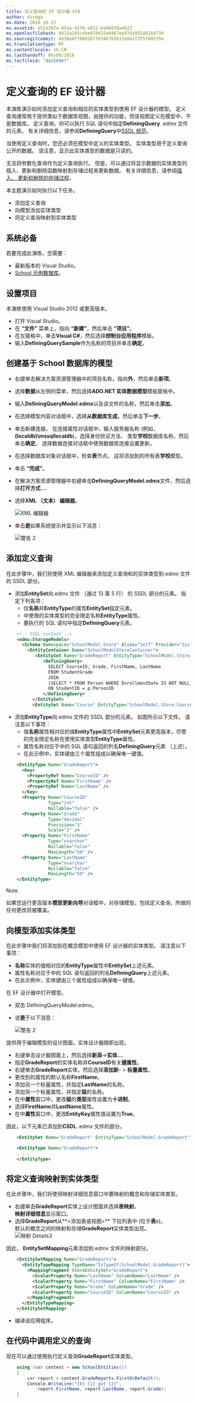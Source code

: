 ```yaml
---
title: 定义查询的 EF 设计器-EF6
author: divega
ms.date: 2016-10-23
ms.assetid: e52a297e-85aa-42f6-a922-ba960f8a4b22
ms.openlocfilehash: 8415a265cdbe078422e0467ee97da955a81b873d
ms.sourcegitcommit: 0d36e8ff0892b7f034b765b15e041f375f88579a
ms.translationtype: MT
ms.contentlocale: zh-CN
ms.lasthandoff: 09/09/2018
ms.locfileid: "44250967"
---
```

# <a name="defining-query---ef-designer"></a>定义查询的 EF 设计器
本演练演示如何添加定义查询和相应的实体类型到使用 EF 设计器的模型。 定义查询通常用于提供类似于数据库视图，由提供的功能，但该视图定义在模型中，不是数据库。 定义查询，你可以执行 SQL 语句中指定**DefiningQuery** .edmx 文件的元素。 有关详细信息，请参阅**DefiningQuery**中[SSDL 规范](~/ef6/modeling/designer/advanced/edmx/ssdl-spec.md)。

当使用定义查询时，您还必须在模型中定义的实体类型。 实体类型用于定义查询公开的数据。 请注意，显示此实体类型的数据是只读的。

无法将参数化查询作为定义查询执行。 但是，可以通过将显示数据的实体类型的插入、更新和删除函数映射到存储过程来更新数据。 有关详细信息，请参阅[插入、 更新和删除的存储过程](~/ef6/modeling/designer/stored-procedures/cud.md)。

本主题演示如何执行以下任务。

-   添加定义查询
-   向模型添加实体类型
-   将定义查询映射到实体类型

## <a name="prerequisites"></a>系统必备

若要完成此演练，您需要：

- 最新版本的 Visual Studio。
- [School 示例数据库](~/ef6/resources/school-database.md)。

## <a name="set-up-the-project"></a>设置项目

本演练使用 Visual Studio 2012 或更高版本。

-   打开 Visual Studio。
-   在 **“文件”** 菜单上，指向 **“新建”**，然后单击 **“项目”**。
-   在左窗格中，单击**Visual C\#**，然后选择**控制台应用程序**模板。
-   输入**DefiningQuerySample**作为名称的项目并单击**确定**。

 

## <a name="create-a-model-based-on-the-school-database"></a>创建基于 School 数据库的模型

-   右键单击解决方案资源管理器中的项目名称，指向**外**，然后单击**新项**。
-   选择**数据**从左侧的菜单，然后选择**ADO.NET 实体数据模型**模板窗格中。
-   输入**DefiningQueryModel.edmx**以及该文件的名称，然后单击**添加**。
-   在选择模型内容对话框中，选择**从数据库生成**，然后单击**下一步**。
-   单击新建连接。 在连接属性对话框中，输入服务器名称 (例如， **(localdb)\\mssqllocaldb**)，选择身份验证方法、 类型**学校**数据库名称，然后单击**确定**。
    选择数据连接对话框中使用数据库连接设置更新。
-   在选择数据库对象对话框中，检查**表**节点。 这将添加到的所有表**学校**模型。
-   单击 **“完成”**。
-   在解决方案资源管理器中右键单击**DefiningQueryModel.edmx**文件，然后选择**打开方式...**.
-   选择**XML （文本） 编辑器**。

    ![XML 编辑器](~/ef6/media/xmleditor.png)

-   单击**是**如果系统提示并显示以下消息：

    ![警告 2](~/ef6/media/warning2.png)

 

## <a name="add-a-defining-query"></a>添加定义查询

在此步骤中，我们将使用 XML 编辑器来添加定义查询和的实体类型到.edmx 文件的 SSDL 部分。 

-   添加**EntitySet**向.edmx 文件 （通过 13 第 5 行） 的 SSDL 部分的元素。 指定下列各项：
    -   仅**名称**并**EntityType**的属性**EntitySet**指定元素。
    -   中使用的实体类型的完全限定名称**EntityType**属性。
    -   要执行的 SQL 语句中指定**DefiningQuery**元素。

``` xml
    <!-- SSDL content -->
    <edmx:StorageModels>
      <Schema Namespace="SchoolModel.Store" Alias="Self" Provider="System.Data.SqlClient" ProviderManifestToken="2008" xmlns:store="http://schemas.microsoft.com/ado/2007/12/edm/EntityStoreSchemaGenerator" xmlns="http://schemas.microsoft.com/ado/2009/11/edm/ssdl">
        <EntityContainer Name="SchoolModelStoreContainer">
           <EntitySet Name="GradeReport" EntityType="SchoolModel.Store.GradeReport">
              <DefiningQuery>
                SELECT CourseID, Grade, FirstName, LastName
                FROM StudentGrade
                JOIN
                (SELECT * FROM Person WHERE EnrollmentDate IS NOT NULL) AS p
                ON StudentID = p.PersonID
              </DefiningQuery>
          </EntitySet>
          <EntitySet Name="Course" EntityType="SchoolModel.Store.Course" store:Type="Tables" Schema="dbo" />
```

-   添加**EntityType**向.edmx 文件的 SSDL 部分的元素。 如图所示以下文件。 请注意以下事项：
    -   值**名称**属性相对应的值**EntityType**属性中**EntitySet**元素更高版本，尽管的完全限定名称在使用实体类型**EntityType**属性。
    -   属性名称对应于中的 SQL 语句返回的列名**DefiningQuery**元素 （上述）。
    -   在此示例中，实体键由三个属性组成以确保唯一键值。

``` xml
    <EntityType Name="GradeReport">
      <Key>
        <PropertyRef Name="CourseID" />
        <PropertyRef Name="FirstName" />
        <PropertyRef Name="LastName" />
      </Key>
      <Property Name="CourseID"
                Type="int"
                Nullable="false" />
      <Property Name="Grade"
                Type="decimal"
                Precision="3"
                Scale="2" />
      <Property Name="FirstName"
                Type="nvarchar"
                Nullable="false"
                MaxLength="50" />
      <Property Name="LastName"
                Type="nvarchar"
                Nullable="false"
                MaxLength="50" />
    </EntityType>
```

>[!NOTE]
> 如果您运行更高版本**模型更新向导**对话框中，对存储模型，包括定义查询，所做的任何更改将被覆盖。

 

## <a name="add-an-entity-type-to-the-model"></a>向模型添加实体类型

在此步骤中我们将添加到在概念模型中使用 EF 设计器的实体类型。  请注意以下事项：

-   **名称**实体的值相对应的**EntityType**属性中**EntitySet**上述元素。
-   属性名称对应于中的 SQL 语句返回的列名**DefiningQuery**上述元素。
-   在此示例中，实体键由三个属性组成以确保唯一键值。

在 EF 设计器中打开模型。

-   双击 DefiningQueryModel.edmx。
-   说**是**于以下消息：

    ![警告 2](~/ef6/media/warning2.png)

 

提供用于编辑模型的设计图面，实体设计器随即出现。

-   右键单击设计器图面上，然后选择**新添**-&gt;**实体...**.
-   指定**GradeReport**的实体名称并**CourseID**有关**键属性**。
-   右键单击**GradeReport**实体，然后选择**添加新**- &gt; **标量属性**。
-   更改到的属性的默认名称**FirstName**。
-   添加另一个标量属性，并指定**LastName**的名称。
-   添加另一个标量属性，并指定**级**的名称。
-   在中**属性**窗口中，更改**级**的**类型**属性设置为**十进制**。
-   选择**FirstName**并**LastName**属性。
-   在中**属性**窗口中，更改**EntityKey**属性值设置为**True**。

因此，以下元素已添加到**CSDL** .edmx 文件的部分。

``` xml
    <EntitySet Name="GradeReport" EntityType="SchoolModel.GradeReport" />

    <EntityType Name="GradeReport">
    . . .
    </EntityType>
```

 

## <a name="map-the-defining-query-to-the-entity-type"></a>将定义查询映射到实体类型

在此步骤中，我们将使用映射详细信息窗口中要映射的概念和存储实体类型。

-   右键单击**GradeReport**实体上设计图面并选择**表映射**。  
    **映射详细信息**显示窗口。
-   选择**GradeReport**从**&lt;添加表或视图&gt;** 下拉列表中 (位于**表**s)。  
    默认的概念之间的映射和存储**GradeReport**实体类型出现。  
    ![映射 Details3](~/ef6/media/mappingdetails.png)

因此， **EntitySetMapping**元素添加到.edmx 文件的映射部分。 

``` xml
    <EntitySetMapping Name="GradeReports">
      <EntityTypeMapping TypeName="IsTypeOf(SchoolModel.GradeReport)">
        <MappingFragment StoreEntitySet="GradeReport">
          <ScalarProperty Name="LastName" ColumnName="LastName" />
          <ScalarProperty Name="FirstName" ColumnName="FirstName" />
          <ScalarProperty Name="Grade" ColumnName="Grade" />
          <ScalarProperty Name="CourseID" ColumnName="CourseID" />
        </MappingFragment>
      </EntityTypeMapping>
    </EntitySetMapping>
```

-   编译该应用程序。

 

## <a name="call-the-defining-query-in-your-code"></a>在代码中调用定义的查询

现在可以通过使用执行定义查询**GradeReport**实体类型。 

``` csharp
    using (var context = new SchoolEntities())
    {
        var report = context.GradeReports.FirstOrDefault();
        Console.WriteLine("{0} {1} got {2}",
            report.FirstName, report.LastName, report.Grade);
    }
```
